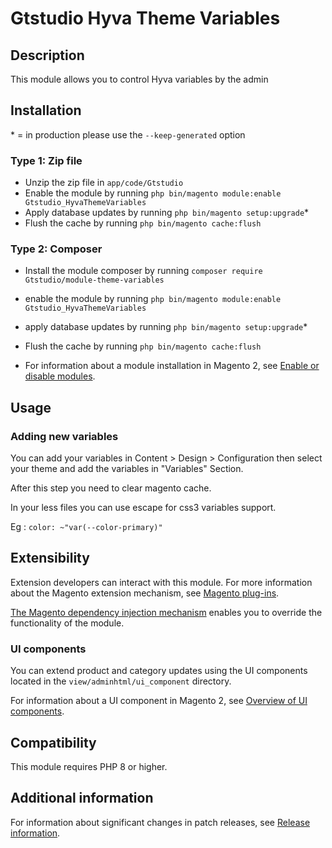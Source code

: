 # Gtstudio Hyva Theme Variables

## Description

This module allows you to control Hyva variables by the admin 

## Installation
\* = in production please use the `--keep-generated` option

### Type 1: Zip file

- Unzip the zip file in `app/code/Gtstudio`
- Enable the module by running `php bin/magento module:enable Gtstudio_HyvaThemeVariables`
- Apply database updates by running `php bin/magento setup:upgrade`\*
- Flush the cache by running `php bin/magento cache:flush`

### Type 2: Composer

- Install the module composer by running `composer require Gtstudio/module-theme-variables`
- enable the module by running `php bin/magento module:enable Gtstudio_HyvaThemeVariables`
- apply database updates by running `php bin/magento setup:upgrade`\*
- Flush the cache by running `php bin/magento cache:flush`

- For information about a module installation in Magento 2, see [Enable or disable modules](https://devdocs.magento.com/guides/v2.4/install-gde/install/cli/install-cli-subcommands-enable.html).

## Usage

### Adding new variables

You can add your variables in Content > Design > Configuration then select your theme and add the variables in "Variables" Section.

After this step you need to clear magento cache.

In your less files you can use escape for css3 variables support.

Eg : `color: ~"var(--color-primary)"`

## Extensibility

Extension developers can interact with this module. For more information about the Magento extension mechanism, see [Magento plug-ins](https://devdocs.magento.com/guides/v2.4/extension-dev-guide/plugins.html).

[The Magento dependency injection mechanism](https://devdocs.magento.com/guides/v2.4/extension-dev-guide/depend-inj.html) enables you to override the functionality of the module.

### UI components

You can extend product and category updates using the UI components located in the `view/adminhtml/ui_component` directory.

For information about a UI component in Magento 2, see [Overview of UI components](https://devdocs.magento.com/guides/v2.4/ui_comp_guide/bk-ui_comps.html).

## Compatibility

This module requires PHP 8 or higher.

## Additional information

For information about significant changes in patch releases, see [Release information](https://devdocs.magento.com/guides/v2.4/release-notes/bk-release-notes.html).
